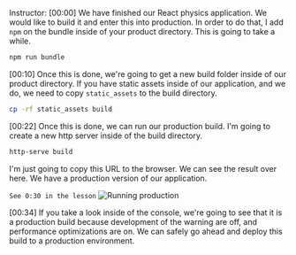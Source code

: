 Instructor: [00:00] We have finished our React physics application. We would like to build it and enter this into production. In order to do that, I add `npm` on the bundle inside of your product directory. This is going to take a while.

```bash
npm run bundle
```

[00:10] Once this is done, we're going to get a new build folder inside of our product directory. If you have static assets inside of our application, and we do, we need to copy `static_assets` to the build directory.

```bash
cp -rf static_assets build
```

[00:22] Once this is done, we can run our production build. I'm going to create a new http server inside of the build directory.

```bash
http-serve build
```

I'm just going to copy this URL to the browser. We can see the result over here. We have a production version of our application.

`See 0:30 in the lesson`
![Running production](https://res.cloudinary.com/dg3gyk0gu/image/upload/v1561149314/transcript-images/build-a-react-360-app-for-production-running-production.png)

[00:34] If you take a look inside of the console, we're going to see that it is a production build because development of the warning are off, and performance optimizations are on. We can safely go ahead and deploy this build to a production environment.
